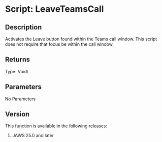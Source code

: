 # Script: LeaveTeamsCall

## Description

Activates the Leave button found within the Teams call window. This
script does not require that focus be within the call window.

## Returns

Type: Void\

## Parameters

No Parameters

## Version

This function is available in the following releases:

1.  JAWS 25.0 and later
